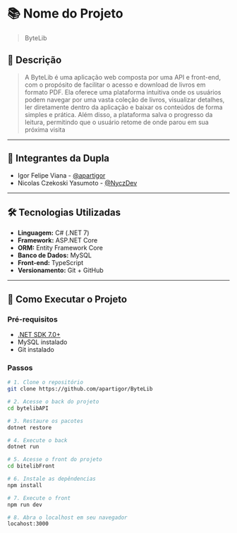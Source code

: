 # 📚 Nome do Projeto

> ByteLib

## 🧾 Descrição

> A ByteLib é uma aplicação web composta por uma API e front-end, com o propósito de facilitar o acesso e download de livros em formato PDF. Ela oferece uma plataforma intuitiva onde os usuários podem navegar por uma vasta coleção de livros, visualizar detalhes, ler diretamente dentro da aplicação e baixar os conteúdos de forma simples e prática. Além disso, a plataforma salva o progresso da leitura, permitindo que o usuário retome de onde parou em sua próxima visita

---

## 👥 Integrantes da Dupla

- Igor Felipe Viana - [@apartigor](https://github.com/apartigor)
- Nicolas Czekoski Yasumoto - [@NyczDev](https://github.com/NyczDev)

---

## 🛠️ Tecnologias Utilizadas

- **Linguagem:** C# (.NET 7)
- **Framework:** ASP.NET Core
- **ORM:** Entity Framework Core
- **Banco de Dados:** MySQL
- **Front-end:** TypeScript
- **Versionamento:** Git + GitHub

---

## 🚀 Como Executar o Projeto

### Pré-requisitos

- [.NET SDK 7.0+](https://dotnet.microsoft.com/en-us/download)
- MySQL instalado
- Git instalado

### Passos

```bash
# 1. Clone o repositório
git clone https://github.com/apartigor/ByteLib

# 2. Acesse o back do projeto
cd bytelibAPI

# 3. Restaure os pacotes
dotnet restore

# 4. Execute o back
dotnet run

# 5. Acesse o front do projeto
cd bitelibFront

# 6. Instale as depêndencias
npm install

# 7. Execute o front
npm run dev

# 8. Abra o localhost em seu navegador
locahost:3000
